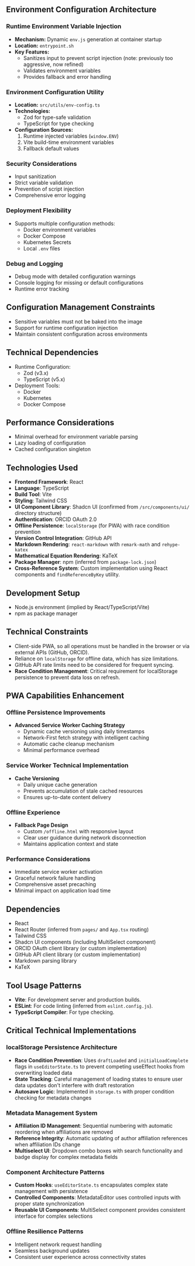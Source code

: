 ## Environment Configuration Architecture

### Runtime Environment Variable Injection
- **Mechanism:** Dynamic `env.js` generation at container startup
- **Location:** `entrypoint.sh`
- **Key Features:**
  - Sanitizes input to prevent script injection (note: previously too aggressive, now refined)
  - Validates environment variables
  - Provides fallback and error handling

### Environment Configuration Utility
- **Location:** `src/utils/env-config.ts`
- **Technologies:**
  - Zod for type-safe validation
  - TypeScript for type checking
- **Configuration Sources:**
  1. Runtime injected variables (`window.ENV`)
  2. Vite build-time environment variables
  3. Fallback default values

### Security Considerations
- Input sanitization
- Strict variable validation
- Prevention of script injection
- Comprehensive error logging

### Deployment Flexibility
- Supports multiple configuration methods:
  - Docker environment variables
  - Docker Compose
  - Kubernetes Secrets
  - Local `.env` files

### Debug and Logging
- Debug mode with detailed configuration warnings
- Console logging for missing or default configurations
- Runtime error tracking

## Configuration Management Constraints
- Sensitive variables must not be baked into the image
- Support for runtime configuration injection
- Maintain consistent configuration across environments

## Technical Dependencies
- Runtime Configuration:
  - Zod (v3.x)
  - TypeScript (v5.x)
- Deployment Tools:
  - Docker
  - Kubernetes
  - Docker Compose

## Performance Considerations
- Minimal overhead for environment variable parsing
- Lazy loading of configuration
- Cached configuration singleton

## Technologies Used

- **Frontend Framework**: React
- **Language**: TypeScript
- **Build Tool**: Vite
- **Styling**: Tailwind CSS
- **UI Component Library**: Shadcn UI (confirmed from `/src/components/ui/` directory structure)
- **Authentication**: ORCID OAuth 2.0
- **Offline Persistence**: `localStorage` (for PWA) with race condition prevention
- **Version Control Integration**: GitHub API
- **Markdown Rendering**: `react-markdown` with `remark-math` and `rehype-katex`
- **Mathematical Equation Rendering**: KaTeX
- **Package Manager**: npm (inferred from `package-lock.json`)
- **Cross-Reference System**: Custom implementation using React components and `findReferenceByKey` utility.

## Development Setup

- Node.js environment (implied by React/TypeScript/Vite)
- npm as package manager

## Technical Constraints

- Client-side PWA, so all operations must be handled in the browser or via external APIs (GitHub, ORCID).
- Reliance on `localStorage` for offline data, which has size limitations.
- GitHub API rate limits need to be considered for frequent syncing.
- **Race Condition Management**: Critical requirement for localStorage persistence to prevent data loss on refresh.

## PWA Capabilities Enhancement

### Offline Persistence Improvements
- **Advanced Service Worker Caching Strategy**
  - Dynamic cache versioning using daily timestamps
  - Network-First fetch strategy with intelligent caching
  - Automatic cache cleanup mechanism
  - Minimal performance overhead

### Service Worker Technical Implementation
- **Cache Versioning**
  - Daily unique cache generation
  - Prevents accumulation of stale cached resources
  - Ensures up-to-date content delivery

### Offline Experience
- **Fallback Page Design**
  - Custom `/offline.html` with responsive layout
  - Clear user guidance during network disconnection
  - Maintains application context and state

### Performance Considerations
- Immediate service worker activation
- Graceful network failure handling
- Comprehensive asset precaching
- Minimal impact on application load time

## Dependencies

- React
- React Router (inferred from `pages/` and `App.tsx` routing)
- Tailwind CSS
- Shadcn UI components (including MultiSelect component)
- ORCID OAuth client library (or custom implementation)
- GitHub API client library (or custom implementation)
- Markdown parsing library
- KaTeX

## Tool Usage Patterns

- **Vite**: For development server and production builds.
- **ESLint**: For code linting (inferred from `eslint.config.js`).
- **TypeScript Compiler**: For type checking.

## Critical Technical Implementations

### localStorage Persistence Architecture
- **Race Condition Prevention**: Uses `draftLoaded` and `initialLoadComplete` flags in `useEditorState.ts` to prevent competing useEffect hooks from overwriting loaded data
- **State Tracking**: Careful management of loading states to ensure user data updates don't interfere with draft restoration
- **Autosave Logic**: Implemented in `storage.ts` with proper condition checking for metadata changes

### Metadata Management System
- **Affiliation ID Management**: Sequential numbering with automatic reordering when affiliations are removed
- **Reference Integrity**: Automatic updating of author affiliation references when affiliation IDs change
- **Multiselect UI**: Dropdown combo boxes with search functionality and badge display for complex metadata fields

### Component Architecture Patterns
- **Custom Hooks**: `useEditorState.ts` encapsulates complex state management with persistence
- **Controlled Components**: MetadataEditor uses controlled inputs with proper state synchronization
- **Reusable UI Components**: MultiSelect component provides consistent interface for complex selections

### Offline Resilience Patterns
- Intelligent network request handling
- Seamless background updates
- Consistent user experience across connectivity states